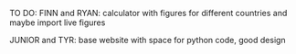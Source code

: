 TO DO:
FINN and RYAN:
calculator with figures for different countries and maybe import live figures

JUNIOR and TYR:
base website with space for python code, good design 























